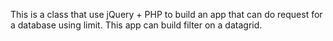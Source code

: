 This is a class that use jQuery + PHP to build an app that can do request for a database using limit. This app can build filter on a datagrid.